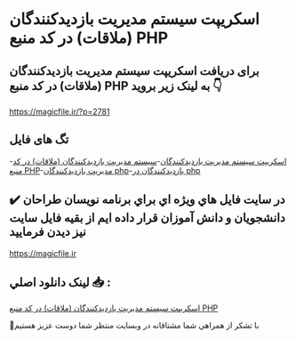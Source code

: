 # اسکریپت سیستم مدیریت بازدیدکنندگان (ملاقات) در کد منبع PHP

## برای دریافت اسکریپت سیستم مدیریت بازدیدکنندگان (ملاقات) در کد منبع PHP به لینک زیر بروید 👇

https://magicfile.ir/?p=2781

## تگ های فایل

-[اسکریپت سیستم مدیریت بازدیدکنندگان](https://magicfile.ir/product/%d8%b3%db%8c%d8%b3%d8%aa%d9%85-%d9%85%d8%af%db%8c%d8%b1%db%8c%d8%aa-%d8%a8%d8%a7%d8%b2%d8%af%db%8c%d8%af%da%a9%d9%86%d9%86%d8%af%da%af%d8%a7%d9%86-%d9%85%d9%84%d8%a7%d9%82%d8%a7%d8%aa-php/)-[سیستم مدیریت بازدیدکنندگان (ملاقات) در کد منبع PHP](https://magicfile.ir/product/%d8%b3%db%8c%d8%b3%d8%aa%d9%85-%d9%85%d8%af%db%8c%d8%b1%db%8c%d8%aa-%d8%a8%d8%a7%d8%b2%d8%af%db%8c%d8%af%da%a9%d9%86%d9%86%d8%af%da%af%d8%a7%d9%86-%d9%85%d9%84%d8%a7%d9%82%d8%a7%d8%aa-php/)-[مدیریت بازدیدکنندگان php](https://magicfile.ir/product/%d8%b3%db%8c%d8%b3%d8%aa%d9%85-%d9%85%d8%af%db%8c%d8%b1%db%8c%d8%aa-%d8%a8%d8%a7%d8%b2%d8%af%db%8c%d8%af%da%a9%d9%86%d9%86%d8%af%da%af%d8%a7%d9%86-%d9%85%d9%84%d8%a7%d9%82%d8%a7%d8%aa-php/)-[بازدیدکنندگان در php](https://magicfile.ir/product/%d8%b3%db%8c%d8%b3%d8%aa%d9%85-%d9%85%d8%af%db%8c%d8%b1%db%8c%d8%aa-%d8%a8%d8%a7%d8%b2%d8%af%db%8c%d8%af%da%a9%d9%86%d9%86%d8%af%da%af%d8%a7%d9%86-%d9%85%d9%84%d8%a7%d9%82%d8%a7%d8%aa-php/)

## ✔️ در سايت فايل هاي ويژه اي براي برنامه نويسان طراحان دانشجويان و دانش آموزان قرار داده ايم از بقيه فايل سايت نيز ديدن فرماييد

https://magicfile.ir


## لينک دانلود اصلي 📥 :

[اسکریپت سیستم مدیریت بازدیدکنندگان (ملاقات) در کد منبع PHP](https://magicfile.ir/product/%d8%b3%db%8c%d8%b3%d8%aa%d9%85-%d9%85%d8%af%db%8c%d8%b1%db%8c%d8%aa-%d8%a8%d8%a7%d8%b2%d8%af%db%8c%d8%af%da%a9%d9%86%d9%86%d8%af%da%af%d8%a7%d9%86-%d9%85%d9%84%d8%a7%d9%82%d8%a7%d8%aa-php/) 


🙏با تشکر از همراهي شما مشتاقانه در وبسایت منتظر شما دوست عزیز هستیم

